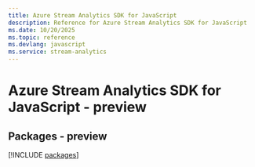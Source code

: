 ```yaml
---
title: Azure Stream Analytics SDK for JavaScript
description: Reference for Azure Stream Analytics SDK for JavaScript
ms.date: 10/20/2025
ms.topic: reference
ms.devlang: javascript
ms.service: stream-analytics
---
```

# Azure Stream Analytics SDK for JavaScript - preview
## Packages - preview
[!INCLUDE [packages](stream-analytics-index.md)]